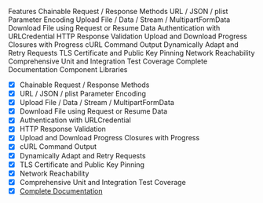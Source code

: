 Features
 Chainable Request / Response Methods
 URL / JSON / plist Parameter Encoding
 Upload File / Data / Stream / MultipartFormData
 Download File using Request or Resume Data
 Authentication with URLCredential
 HTTP Response Validation
 Upload and Download Progress Closures with Progress
 cURL Command Output
 Dynamically Adapt and Retry Requests
 TLS Certificate and Public Key Pinning
 Network Reachability
 Comprehensive Unit and Integration Test Coverage
 Complete Documentation
Component Libraries
- [x] Chainable Request / Response Methods
- [x] URL / JSON / plist Parameter Encoding
- [x] Upload File / Data / Stream / MultipartFormData
- [x] Download File using Request or Resume Data
- [x] Authentication with URLCredential
- [x] HTTP Response Validation
- [x] Upload and Download Progress Closures with Progress
- [x] cURL Command Output
- [x] Dynamically Adapt and Retry Requests
- [x] TLS Certificate and Public Key Pinning
- [x] Network Reachability
- [x] Comprehensive Unit and Integration Test Coverage
- [x] [Complete Documentation](https://alamofire.github.io/Alamofire)
